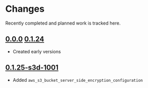 # Changes
Recently completed and planned work is tracked here.

## [0.0.0](.) [0.1.24](.)
- Created early versions

## [0.1.25-s3d-1001](.)
- Added `aws_s3_bucket_server_side_encryption_configuration`
